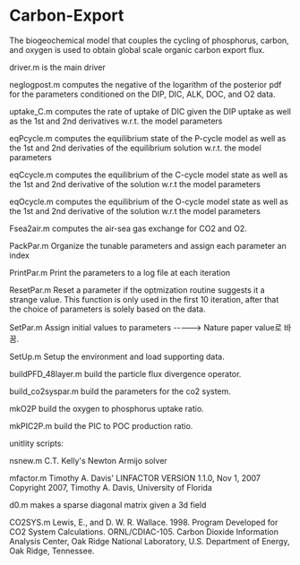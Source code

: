 # Carbon-Export
The biogeochemical model that couples the cycling of phosphorus, carbon, and oxygen is used to obtain global scale organic carbon export flux. 

driver.m is the main driver

neglogpost.m computes the negative of the logarithm of the posterior pdf for the parameters conditioned on the DIP, DIC, ALK, DOC, and O2 data.

uptake_C.m computes the rate of uptake of DIC given the DIP uptake as well as the 1st and 2nd derivatives w.r.t. the model parameters

eqPcycle.m computes the equilibrium state of the P-cycle model as well as the 1st and 2nd derivaties of the equilibrium solution w.r.t. the model parameters

eqCcycle.m computes the equilibrium of the C-cycle model state as well as the 1st and 2nd derivative of the solution w.r.t the model parameters

eqOcycle.m computes the equilibrium of the O-cycle model state as well as the 1st and 2nd derivative of the solution w.r.t the model parameters

Fsea2air.m computes the air-sea gas exchange for CO2 and O2.

PackPar.m Organize the tunable parameters and assign each parameter an index

PrintPar.m Print the parameters to a log file at each iteration

ResetPar.m Reset a parameter if the optmization routine suggests it a strange value. This function is only used in the first 10 iteration, after that the choice of parameters is solely based on the data.

SetPar.m Assign initial values to parameters  -----> Nature paper value로 바꿈.

SetUp.m Setup the environment and load supporting data.

buildPFD_48layer.m build the particle flux divergence operator.

build_co2syspar.m build the parameters for the co2 system.

mkO2P build the oxygen to phosphorus uptake ratio.

mkPIC2P.m build the PIC to POC production ratio.

unitlity scripts:

nsnew.m C.T. Kelly's Newton Armijo solver

mfactor.m Timothy A. Davis' LINFACTOR VERSION 1.1.0, Nov 1, 2007 Copyright 2007, Timothy A. Davis, University of Florida

d0.m makes a sparse diagonal matrix given a 3d field

CO2SYS.m Lewis, E., and D. W. R. Wallace. 1998. Program Developed for CO2 System Calculations. ORNL/CDIAC-105. Carbon Dioxide Information Analysis Center, Oak Ridge National Laboratory, U.S. Department of Energy, Oak Ridge, Tennessee.


